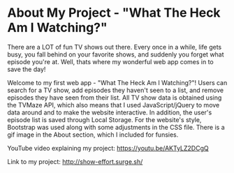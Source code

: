 # About My Project - "What The Heck Am I Watching?"

There are a LOT of fun TV shows out there. Every once in a while, life gets busy, you fall behind on your favorite shows, and suddenly you forget what episode you're at. Well, thats where my wonderful web app comes in to save the day!

Welcome to my first web app - "What The Heck Am I Watching?"! Users can search for a TV show, add episodes they haven't seen to a list, and remove episodes they have seen from their list. All TV show data is obtained using the TVMaze API, which also means that I  used JavaScript/jQuery to move data around and to make the website interactive. In addition, the user's episode list is saved through Local Storage. For the website's style, Bootstrap was used along with some adjustments in the CSS file. There is a gif image in the About section, which I included for funsies.

YouTube video explaining my project: https://youtu.be/AKTyLZ2DCgQ

Link to my project: http://show-effort.surge.sh/


